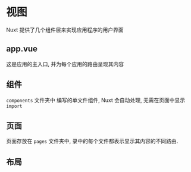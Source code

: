 # 视图

Nuxt 提供了几个组件层来实现应用程序的用户界面

## app.vue

这是应用的主入口, 并为每个应用的路由呈现其内容

## 组件

`components` 文件夹中 编写的单文件组件, Nuxt 会自动处理, 无需在页面中显示`import`

## 页面

页面存放在 `pages` 文件夹中, 录中的每个文件都表示显示其内容的不同路由.

## 布局


